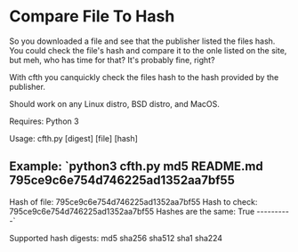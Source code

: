 # Compare File To Hash
So you downloaded a file and see that the publisher listed the files hash. You could check the file's hash and compare it to the onle listed on the site, but meh, who has time for that? It's probably fine, right? 

With cfth you canquickly check the files hash to the hash provided by the publisher. 

Should work on any Linux distro, BSD distro, and MacOS.

Requires:
Python 3

Usage:
cfth.py [digest] [file] [hash]

Example:
`python3 cfth.py md5 README.md 795ce9c6e754d746225ad1352aa7bf55
----------
Hash of file: 795ce9c6e754d746225ad1352aa7bf55
Hash to check: 795ce9c6e754d746225ad1352aa7bf55
Hashes are the same: True
----------`

Supported hash digests:
 md5
 sha256
 sha512
 sha1
 sha224
